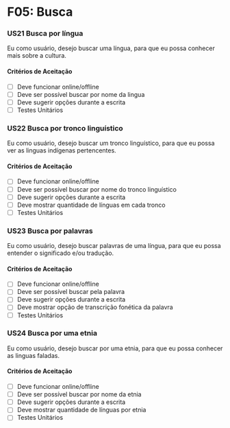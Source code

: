 # F05: Busca

### **US21 Busca por língua**

Eu como usuário, desejo buscar uma língua, para que eu possa conhecer mais sobre a cultura.

#### **Critérios de Aceitação**

- [ ] Deve funcionar online/offline
- [ ] Deve ser possível buscar por nome da lingua
- [ ] Deve sugerir opções durante a escrita
- [ ] Testes Unitários

### **US22 Busca por tronco linguístico**

Eu como usuário, desejo buscar um tronco linguístico, para que eu possa ver as linguas indígenas pertencentes.

#### **Critérios de Aceitação**

- [ ] Deve funcionar online/offline
- [ ] Deve ser possível buscar por nome do tronco linguístico
- [ ] Deve sugerir opções durante a escrita
- [ ] Deve mostrar quantidade de línguas em cada tronco
- [ ] Testes Unitários

### **US23 Busca por palavras**

Eu como usuário, desejo buscar palavras de uma língua, para que eu possa entender o significado e/ou tradução.

#### **Critérios de Aceitação**

- [ ] Deve funcionar online/offline
- [ ] Deve ser possível buscar pela palavra
- [ ] Deve sugerir opções durante a escrita
- [ ] Deve mostrar opção de transcrição fonética da palavra <!-- Discutir sobre -->
- [ ] Testes Unitários

### **US24 Busca por uma etnia**<!-- Etnia ou Povo ?-->

Eu como usuário, desejo buscar por uma etnia, para que eu possa conhecer as linguas faladas.

#### **Critérios de Aceitação**

- [ ] Deve funcionar online/offline
- [ ] Deve ser possível buscar por nome da etnia
- [ ] Deve sugerir opções durante a escrita
- [ ] Deve mostrar quantidade de línguas por etnia <!-- Discutir sobre -->
- [ ] Testes Unitários
